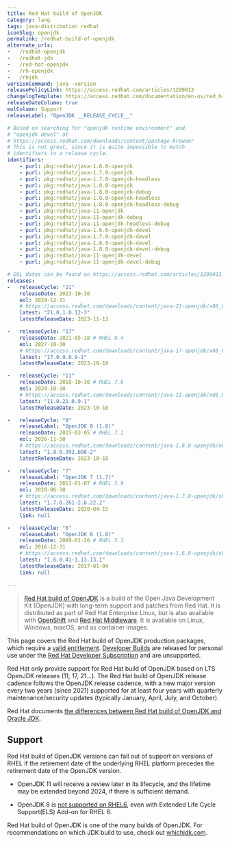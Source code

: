 ```yaml
---
title: Red Hat build of OpenJDK
category: lang
tags: java-distribution redhat
iconSlug: openjdk
permalink: /redhat-build-of-openjdk
alternate_urls:
-   /redhat-openjdk
-   /redhat-jdk
-   /red-hat-openjdk
-   /rh-openjdk
-   /rhjdk
versionCommand: java -version
releasePolicyLink: https://access.redhat.com/articles/1299013
changelogTemplate: https://access.redhat.com/documentation/en-us/red_hat_build_of_openjdk/__RELEASE_CYCLE__
releaseDateColumn: true
eolColumn: Support
releaseLabel: "OpenJDK __RELEASE_CYCLE__"

# Based on searching for "openjdk runtime environment" and
# "openjdk devel" at
# https://access.redhat.com/downloads/content/package-browser
# This is not great, since it is quite impossible to match
# identifiers to a release cycle.
identifiers:
    - purl: pkg:redhat/java-1.6.0-openjdk
    - purl: pkg:redhat/java-1.7.0-openjdk
    - purl: pkg:redhat/java-1.7.0-openjdk-headless
    - purl: pkg:redhat/java-1.8.0-openjdk
    - purl: pkg:redhat/java-1.8.0-openjdk-debug
    - purl: pkg:redhat/java-1.8.0-openjdk-headless
    - purl: pkg:redhat/java-1.8.0-openjdk-headless-debug
    - purl: pkg:redhat/java-11-openjdk
    - purl: pkg:redhat/java-11-openjdk-debug
    - purl: pkg:redhat/java-11-openjdk-headless-debug
    - purl: pkg:redhat/java-1.6.0-openjdk-devel
    - purl: pkg:redhat/java-1.7.0-openjdk-devel
    - purl: pkg:redhat/java-1.8.0-openjdk-devel
    - purl: pkg:redhat/java-1.8.0-openjdk-devel-debug
    - purl: pkg:redhat/java-11-openjdk-devel
    - purl: pkg:redhat/java-11-openjdk-devel-debug

# EOL dates can be found on https://access.redhat.com/articles/1299013.
releases:
-   releaseCycle: "21"
    releaseDate: 2023-10-30
    eol: 2029-12-31
    # https://access.redhat.com/downloads/content/java-21-openjdk/x86_64/package-latest
    latest: "21.0.1.0.12-3"
    latestReleaseDate: 2023-11-13

-   releaseCycle: "17"
    releaseDate: 2021-05-18 # RHEL 8.4
    eol: 2027-10-30
    # https://access.redhat.com/downloads/content/java-17-openjdk/x86_64/package-latest
    latest: "17.0.9.0.9-1"
    latestReleaseDate: 2023-10-18

-   releaseCycle: "11"
    releaseDate: 2018-10-30 # RHEL 7.6
    eol: 2024-10-30
    # https://access.redhat.com/downloads/content/java-11-openjdk/x86_64/package-latest
    latest: "11.0.21.0.9-1"
    latestReleaseDate: 2023-10-18

-   releaseCycle: "8"
    releaseLabel: "OpenJDK 8 (1.8)"
    releaseDate: 2015-03-05 # RHEL 7.1
    eol: 2026-11-30
    # https://access.redhat.com/downloads/content/java-1.8.0-openjdk/x86_64/package-latest
    latest: "1.8.0.392.b08-2"
    latestReleaseDate: 2023-10-18

-   releaseCycle: "7"
    releaseLabel: "OpenJDK 7 (1.7)"
    releaseDate: 2013-01-07 # RHEL 5.9
    eol: 2020-06-30
    # https://access.redhat.com/downloads/content/java-1.7.0-openjdk/x86_64/package-latest
    latest: "1.7.0.261-2.6.22.2"
    latestReleaseDate: 2020-04-15
    link: null

-   releaseCycle: "6"
    releaseLabel: "OpenJDK 6 (1.6)"
    releaseDate: 2009-01-20 # RHEL 5.3
    eol: 2016-12-31
    # https://access.redhat.com/downloads/content/java-1.6.0-openjdk/x86_64/package-latest
    latest: "1.6.0.41-1.13.13.1"
    latestReleaseDate: 2017-01-04
    link: null

---
```


> [Red Hat build of OpenJDK](https://access.redhat.com/products/openjdk/) is a build of the Open Java Development Kit (OpenJDK)
> with long-term support and patches from Red Hat. It is distributed as part of Red Hat Enterprise Linux,
> but is also available with [OpenShift](https://www.redhat.com/en/technologies/cloud-computing/openshift)
> and [Red Hat Middleware](https://developers.redhat.com/middleware). It is available on
> Linux, Windows, macOS, and as container images.

This page covers the Red Hat build of OpenJDK production packages, which require a
[valid entitlement](https://access.redhat.com/articles/1299013#OpenJDK_Entitlements).
[Developer Builds](https://developers.redhat.com/products/openjdk/download) are released
for personal use under the [Red Hat Developer Subscription](https://developers.redhat.com/terms-and-conditions)
and are unsupported.

Red Hat only provide support for Red Hat build of OpenJDK based on LTS
OpenJDK releases (11, 17, 21…). The Red Hat build of OpenJDK release
cadence follows the OpenJDK release cadence, with a new major version every
two years (since 2021) supported for at least four years with quarterly
maintenance/security updates (typically January, April, July, and October).

Red Hat documents [the differences between Red Hat build of OpenJDK and Oracle JDK](https://access.redhat.com/solutions/2489791).

## Support

Red Hat build of OpenJDK versions can fall out of support on versions of
RHEL if the retirement date of the underlying RHEL platform precedes the
retirement date of the OpenJDK version.

- OpenJDK 11 will receive a review later in its lifecycle, and
the lifetime may be extended beyond 2024, if there is sufficient demand.

- OpenJDK 8 is [not supported on RHEL6](https://access.redhat.com/articles/4997301),
even with Extended Life Cycle Support(ELS) Add-on for RHEL 6.

Red Hat build of OpenJDK is one of the many builds of OpenJDK. For
recommendations on which JDK build to use, check out [whichjdk.com](https://whichjdk.com/#red-hat-openjdk).
